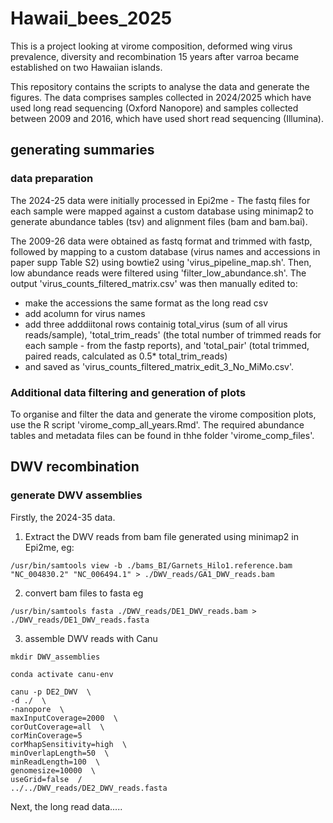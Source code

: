 # Hawaii_bees_2025
This is a project looking at virome composition, deformed wing virus prevalence, diversity and recombination 15 years after varroa became established on two Hawaiian islands.

This repository contains the scripts to analyse the data and generate the figures. The data comprises samples collected in 2024/2025 which have used long read sequencing (Oxford Nanopore) and samples collected between 2009 and 2016, which have used short read sequencing (Illumina).





## generating summaries

### data preparation

The 2024-25 data were initially processed in Epi2me - The fastq files for each sample were mapped against a custom database using minimap2 to generate abundance tables (tsv) and alignment files (bam and bam.bai).

The 2009-26 data were obtained as fastq format and trimmed with fastp, followed by mapping to a custom database (virus names and accessions in paper supp Table S2) using bowtie2 using 'virus_pipeline_map.sh'. Then, low abundance reads were filtered using 'filter_low_abundance.sh'. The output 'virus_counts_filtered_matrix.csv' was then manually edited to:
-  make the accessions the same format as the long read csv
-  add acolumn for virus names
-  add three adddiitonal rows containig total_virus (sum of all virus reads/sample), 'total_trim_reads' (the total number of trimmed reads for each sample - from the fastp reports), and  'total_pair' (total trimmed, paired reads, calculated as 0.5* total_trim_reads)
-  and saved as 'virus_counts_filtered_matrix_edit_3_No_MiMo.csv'.


### Additional data filtering and generation of plots

To organise and filter the data and generate the virome composition plots, use the R script 'virome_comp_all_years.Rmd'. The required abundance tables and metadata files can be found in thhe folder 'virome_comp_files'.


## DWV recombination

### generate DWV assemblies

Firstly, the 2024-35 data.

1. Extract the DWV reads from bam file generated using minimap2 in Epi2me, eg:

```
/usr/bin/samtools view -b ./bams_BI/Garnets_Hilo1.reference.bam "NC_004830.2" "NC_006494.1" > ./DWV_reads/GA1_DWV_reads.bam

```

2. convert bam files to fasta eg

```
/usr/bin/samtools fasta ./DWV_reads/DE1_DWV_reads.bam > ./DWV_reads/DE1_DWV_reads.fasta

```

3. assemble DWV reads with Canu

```
mkdir DWV_assemblies

conda activate canu-env

canu -p DE2_DWV  \
-d ./  \
-nanopore  \
maxInputCoverage=2000  \
corOutCoverage=all  \
corMinCoverage=5  
corMhapSensitivity=high  \
minOverlapLength=50  \
minReadLength=100  \
genomesize=10000  \  
useGrid=false  /
../../DWV_reads/DE2_DWV_reads.fasta

```

Next, the long read data.....












